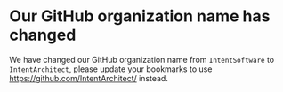# Our GitHub organization name has changed

We have changed our GitHub organization name from `IntentSoftware` to `IntentArchitect`, please update your bookmarks to use https://github.com/IntentArchitect/ instead.
